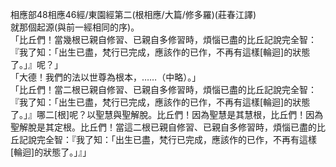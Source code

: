 相應部48相應46經/東園經第二(根相應/大篇/修多羅)(莊春江譯)  
就那個起源(與前一經相同的序)。  
「比丘們！當幾根已親自修習、已親自多修習時，煩惱已盡的比丘記說完全智：『我了知：「出生已盡，梵行已完成，應該作的已作，不再有這樣[輪迴]的狀態了。」』呢？」  
「大德！我們的法以世尊為根本，……（中略）。」  
「比丘們！當二根已親自修習、已親自多修習時，煩惱已盡的比丘記說完全智：『我了知：「出生已盡，梵行已完成，應該作的已作，不再有這樣[輪迴]的狀態了。」』哪二[根]呢？以聖慧與聖解脫。比丘們！因為聖慧是其慧根，比丘們！因為聖解脫是其定根。比丘們！當這二根已親自修習、已親自多修習時，煩惱已盡的比丘記說完全智：『我了知：「出生已盡，梵行已完成，應該作的已作，不再有這樣[輪迴]的狀態了。」』」  
  
  
